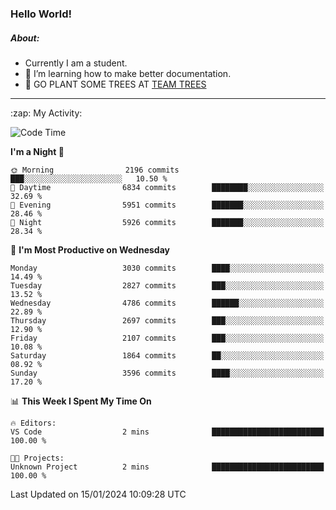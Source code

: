 ### Hello World!

##### About:
- Currently I am a student.
- 🌱 I’m learning how to make better documentation.
- 🌱 GO PLANT SOME TREES AT [TEAM TREES](https://teamtrees.org/)

---
  <summary>:zap: My Activity:</summary>
  
<!--START_SECTION:waka-->
![Code Time](http://img.shields.io/badge/Code%20Time-1%2C268%20hrs%2028%20mins-blue)

**I'm a Night 🦉** 

```text
🌞 Morning                2196 commits        ███░░░░░░░░░░░░░░░░░░░░░░   10.50 % 
🌆 Daytime                6834 commits        ████████░░░░░░░░░░░░░░░░░   32.69 % 
🌃 Evening                5951 commits        ███████░░░░░░░░░░░░░░░░░░   28.46 % 
🌙 Night                  5926 commits        ███████░░░░░░░░░░░░░░░░░░   28.34 % 
```
📅 **I'm Most Productive on Wednesday** 

```text
Monday                   3030 commits        ████░░░░░░░░░░░░░░░░░░░░░   14.49 % 
Tuesday                  2827 commits        ███░░░░░░░░░░░░░░░░░░░░░░   13.52 % 
Wednesday                4786 commits        ██████░░░░░░░░░░░░░░░░░░░   22.89 % 
Thursday                 2697 commits        ███░░░░░░░░░░░░░░░░░░░░░░   12.90 % 
Friday                   2107 commits        ███░░░░░░░░░░░░░░░░░░░░░░   10.08 % 
Saturday                 1864 commits        ██░░░░░░░░░░░░░░░░░░░░░░░   08.92 % 
Sunday                   3596 commits        ████░░░░░░░░░░░░░░░░░░░░░   17.20 % 
```


📊 **This Week I Spent My Time On** 

```text
🔥 Editors: 
VS Code                  2 mins              █████████████████████████   100.00 % 

🐱‍💻 Projects: 
Unknown Project          2 mins              █████████████████████████   100.00 % 
```


 Last Updated on 15/01/2024 10:09:28 UTC
<!--END_SECTION:waka-->
